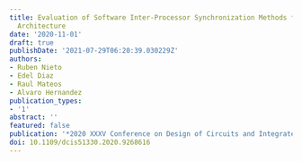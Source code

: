 ```yaml
---
title: Evaluation of Software Inter-Processor Synchronization Methods for the Zynq-UltraScale$mathplus$
  Architecture
date: '2020-11-01'
draft: true
publishDate: '2021-07-29T06:20:39.030229Z'
authors:
- Ruben Nieto
- Edel Diaz
- Raul Mateos
- Alvaro Hernandez
publication_types:
- '1'
abstract: ''
featured: false
publication: '*2020 XXXV Conference on Design of Circuits and Integrated Systems (DCIS)*'
doi: 10.1109/dcis51330.2020.9268616
---
```



